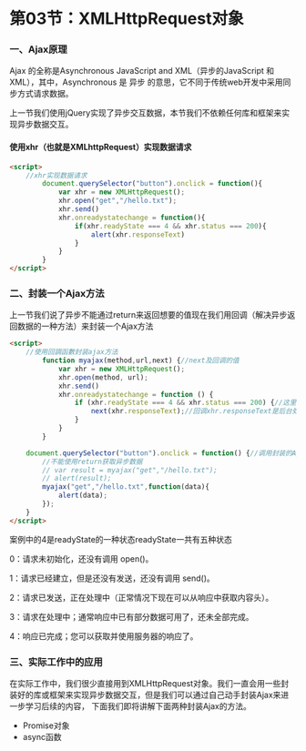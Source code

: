 # 第03节：XMLHttpRequest对象

### 一、Ajax原理

Ajax 的全称是Asynchronous JavaScript and XML（异步的JavaScript 和 XML），其中，Asynchronous 是 异步 的意思，它不同于传统web开发中采用同步方式请求数据。

上一节我们使用jQuery实现了异步交互数据，本节我们不依赖任何库和框架来实现异步数据交互。




 #### 使用xhr（也就是XMLhttpRequest）实现数据请求
``` html
<script>
    //xhr实现数据请求
        document.querySelector("button").onclick = function(){
            var xhr = new XMLHttpRequest();
            xhr.open("get","/hello.txt");
            xhr.send()
            xhr.onreadystatechange = function(){
                if(xhr.readyState === 4 && xhr.status === 200){
                    alert(xhr.responseText)
                }
            }
        }
</script>
```



### 二、封装一个Ajax方法

上一节我们说了异步不能通过return来返回想要的值现在我们用回调（解决异步返回数据的一种方法）来封装一个Ajax方法

``` html
<script>
    //使用回調函數封装ajax方法
        function myajax(method,url,next) {//next及回调的值
            var xhr = new XMLHttpRequest();
            xhr.open(method, url);
            xhr.send()
            xhr.onreadystatechange = function () {
                if (xhr.readyState === 4 && xhr.status === 200) {//这里的4是readystate的一种状态
                    next(xhr.responseText);//回调xhr.responseText是后台处理过的字符串
                }
            }
        }

    document.querySelector("button").onclick = function() {//调用封装的Ajax
        //不能使用return获取异步数据
        // var result = myajax("get","/hello.txt");
        // alert(result);
        myajax("get","/hello.txt",function(data){
            alert(data);
        });
    }
</script>
```
案例中的4是readyState的一种状态readyState一共有五种状态

0：请求未初始化，还没有调用 open()。

1：请求已经建立，但是还没有发送，还没有调用 send()。

2：请求已发送，正在处理中（正常情况下现在可以从响应中获取内容头）。

3：请求在处理中；通常响应中已有部分数据可用了，还未全部完成。

4：响应已完成；您可以获取并使用服务器的响应了。




### 三、实际工作中的应用

在实际工作中，我们很少直接用到XMLHttpRequest对象。我们一直会用一些封装好的库或框架来实现异步数据交互，但是我们可以通过自己动手封装Ajax来进一步学习后续的内容，
下面我们即将讲解下面两种封装Ajax的方法。
* Promise对象
* async函数